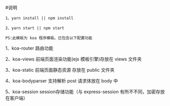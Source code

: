 
#说明

```
1、yarn install || npm install

2、yarn start || npm start
```
``
PS:此模板为 koa 程序模板。已包含以下配置功能
``

1、koa-router 路由功能

2、koa-views 前端页面渲染功能(ejs 模板引擎)存放在 views 文件夹

3、koa-static 前端页面静态资源 存放在 public 文件夹

4、koa-bodyparser 支持解析 post 请求体放在 body 中

5、koa-session session存储功能（与 express-session 有所不不同，加密存放在客户端）
